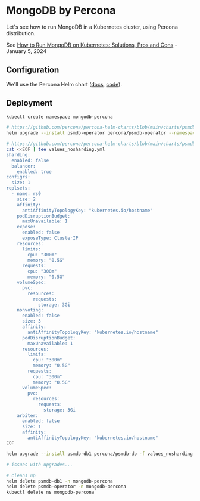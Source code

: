 # MongoDB by Percona

Let's see how to run MongoDB in a Kubernetes cluster, using Percona distribution.

See [How to Run MongoDB on Kubernetes: Solutions, Pros and Cons](https://www.percona.com/blog/run-mongodb-in-kubernetes-solutions-pros-and-cons/) - January 5, 2024

## Configuration

We'll use the Percona Helm chart ([docs](https://docs.percona.com/percona-operator-for-mongodb/helm.html), [code](https://github.com/percona/percona-helm-charts)).

## Deployment

```bash
kubectl create namespace mongodb-percona

# https://github.com/percona/percona-helm-charts/blob/main/charts/psmdb-operator/values.yaml
helm upgrade --install psmdb-operator percona/psmdb-operator --namespace mongodb-percona

# https://github.com/percona/percona-helm-charts/blob/main/charts/psmdb-db/values.yaml
cat <<EOF | tee values_nosharding.yml
sharding:
  enabled: false
  balancer:
    enabled: true
configrs:
  size: 1
replsets:
  - name: rs0
    size: 2
    affinity:
      antiAffinityTopologyKey: "kubernetes.io/hostname"
    podDisruptionBudget:
      maxUnavailable: 1
    expose:
      enabled: false
      exposeType: ClusterIP
    resources:
      limits:
        cpu: "300m"
        memory: "0.5G"
      requests:
        cpu: "300m"
        memory: "0.5G"
    volumeSpec:
      pvc:
        resources:
          requests:
            storage: 3Gi
    nonvoting:
      enabled: false
      size: 3
      affinity:
        antiAffinityTopologyKey: "kubernetes.io/hostname"
      podDisruptionBudget:
        maxUnavailable: 1
      resources:
        limits:
          cpu: "300m"
          memory: "0.5G"
        requests:
          cpu: "300m"
          memory: "0.5G"
      volumeSpec:
        pvc:
          resources:
            requests:
              storage: 3Gi
    arbiter:
      enabled: false
      size: 1
      affinity:
        antiAffinityTopologyKey: "kubernetes.io/hostname"
EOF

helm upgrade --install psmdb-db1 percona/psmdb-db -f values_nosharding.yml --namespace mongodb-percona

# issues with upgrades...

# cleans up
helm delete psmdb-db1 -n mongodb-percona
helm delete psmdb-operator -n mongodb-percona
kubectl delete ns mongodb-percona
```
